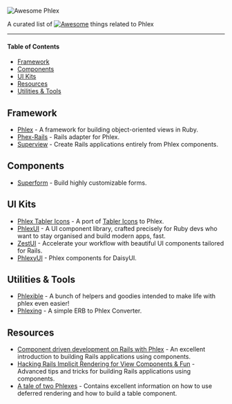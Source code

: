 ![Awesome Phlex](logo.png)

A curated list of [![Awesome](https://awesome.re/badge-flat2.svg)](https://awesome.re) things related to Phlex

---

#### Table of Contents

* [Framework](#framework)
* [Components](#components)
* [UI Kits](#ui-kits)
* [Resources](#resources)
* [Utilities & Tools](#utilities--tools)

## Framework

* [Phlex](https://github.com/phlex-ruby/phlex) - A framework for building object-oriented views in Ruby.
* [Phex-Rails](https://github.com/phlex-ruby/phlex-rails) - Rails adapter for Phlex.
* [Superview](https://github.com/rubymonolith/superview) - Create Rails applications entirely from Phlex components.

## Components

* [Superform](https://github.com/rubymonolith/superform) - Build highly customizable forms.

## UI Kits

* [Phlex Tabler Icons](https://github.com/elvinaspredkelis/phlex-tabler_icons) - A port of [Tabler Icons](https://tabler.io/icons) to Phlex.
* [PhlexUI](https://phlexui.com/) - A UI component library, crafted precisely for Ruby devs who want to stay organised and build modern apps, fast.
* [ZestUI](https://zestui.com/) - Accelerate your workflow with beautiful UI components tailored for Rails.
* [PhlexyUI](https://github.com/phlexyUI/phlexy_ui) - Phlex components for DaisyUI.

## Utilities & Tools

* [Phlexible](https://github.com/joelmoss/phlexible) - A bunch of helpers and goodies intended to make life with phlex even easier!
* [Phlexing](https://github.com/marcoroth/phlexing) - A simple ERB to Phlex Converter.

## Resources

* [Component driven development on Rails with Phlex](https://fly.io/ruby-dispatch/component-driven-development-on-rails-with-phlex/) - An excellent introduction to building Rails applications using components.
* [Hacking Rails Implicit Rendering for View Components & Fun](https://fly.io/ruby-dispatch/hacking-rails-implicit-rendering-for-view-components/) - Advanced tips and tricks for building Rails applications using components.
* [A tale of two Phlexes](https://blog.willcosgrove.com/a-tale-of-two-phlexes) - Contains excellent information on how to use deferred rendering and how to build a table component.


